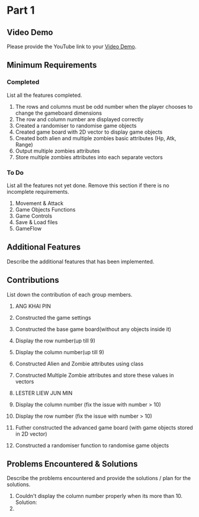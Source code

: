 # Part 1

## Video Demo

Please provide the YouTube link to your [Video Demo](https://youtube.com).

## Minimum Requirements

### Completed

List all the features completed.

1. The rows and columns must be odd number when the player chooses to change the gameboard dimensions
2. The row and column number are displayed correctly
3. Created a randomiser to randomise game objects
4. Created game board with 2D vector to display game objects
5. Created both alien and multiple zombies basic attributes (Hp, Atk, Range)
6. Output multiple zombies attributes
7. Store multiple zombies attributes into each separate vectors

### To Do

List all the features not yet done. Remove this section if there is no incomplete requirements.

1. Movement & Attack
2. Game Objects Functions
3. Game Controls
4. Save & Load files
5. GameFlow

## Additional Features

Describe the additional features that has been implemented.

## Contributions

List down the contribution of each group members.

1. ANG KHAI PIN

1. Constructed the game settings
2. Constructed the base game board(without any objects inside it)
3. Display the row number(up till 9)
4. Display the column number(up till 9)
5. Constructed Alien and Zombie attributes using class
6. Constructed Multiple Zombie attributes and store these values in vectors

2. LESTER LIEW JUN MIN

1. Display the column number (fix the issue with number > 10)
2. Display the row number (fix the issue with number > 10)
3. Futher constructed the advanced game board (with game objects stored in 2D vector)
4. Constructed a randomiser function to randomise game objects

## Problems Encountered & Solutions

Describe the problems encountered and provide the solutions / plan for the solutions.
1. Couldn't display the column number properly when its more than 10.
Solution: 
2. 
